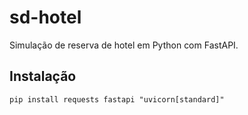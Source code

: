 # sd-hotel

Simulação de reserva de hotel em Python com FastAPI.

## Instalação

```
pip install requests fastapi "uvicorn[standard]"
```
